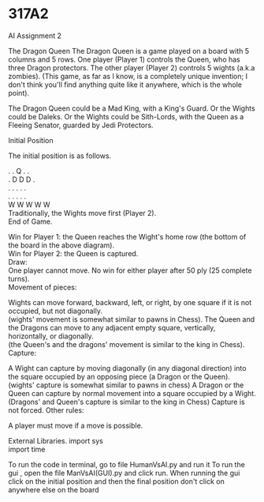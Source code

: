 # 317A2
AI Assignment 2

The Dragon Queen
The Dragon Queen is a game played on a board with 5 columns and 5 rows. One player (Player 1) controls the Queen, who has three Dragon protectors.  The other player (Player 2) controls 5 wights (a.k.a zombies).  (This game, as far as I know, is a completely unique invention; I don't think you'll find anything quite like it anywhere, which is the whole point).  

The Dragon Queen could be a Mad King, with a King's Guard.  Or the Wights could be Daleks.  Or the Wights could be Sith-Lords, with the Queen as a Fleeing Senator, guarded by Jedi Protectors.  

Initial Position

The initial position is as follows.  
  
.  . Q  .  .  
. D D D  .   
.  .  .  .  .  
.  .  .  .  .  
W W W W W  
Traditionally, the Wights move first (Player 2).  
End of Game. 

Win for Player 1: the Queen reaches the Wight's home row (the bottom of the board in the above diagram).  
Win for Player 2: the Queen is captured.    
Draw:  
One player cannot move.
No win for either player after 50 ply (25 complete turns).  
Movement of pieces:  

Wights can move forward, backward, left, or right, by one square if it is not occupied, but not diagonally.  
(wights' movement is somewhat similar to pawns in Chess). 
The Queen and the Dragons can move to any adjacent empty square, vertically, horizontally, or diagonally.  
(the Queen's and the dragons' movement is similar to the king in Chess). 
Capture:  

A Wight can capture by moving diagonally (in any diagonal direction) into the square occupied by an opposing piece (a Dragon or the Queen).  
(wights' capture is somewhat similar to pawns in chess)
A Dragon or the Queen can capture by normal movement into a square occupied by a Wight.  
(Dragons' and Queen's capture is similar to the king in Chess)
Capture is not forced. 
Other rules:  

A player must move if a move is possible.  



External Libraries. 
import sys  
import time  

To run the code in terminal, go to file HumanVsAI.py and run it
To run the gui , open the file ManVsAI(GUI).py  and click run.
When running the gui click on the initial position and then the final position don't click on anywhere else on the board
